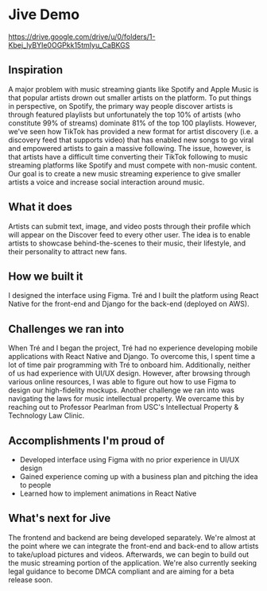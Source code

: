 # Jive Demo

https://drive.google.com/drive/u/0/folders/1-Kbej_lyBYIe0OGPkk15tmIyu_CaBKGS

## Inspiration
A major problem with music streaming giants like Spotify and Apple Music is that popular artists drown out smaller artists on the platform. To put things in perspective, on Spotify, the primary way people discover artists is through featured playlists but unfortunately the top 10% of artists (who constitute 99% of streams) dominate 81% of the top 100 playlists. However, we've seen how TikTok has provided a new format for artist discovery (i.e. a discovery feed that supports video) that has enabled new songs to go viral and empowered artists to gain a massive following. The issue, however, is that artists have a difficult time converting their TikTok following to music streaming platforms like Spotify and must compete with non-music content. Our goal is to create a new music streaming experience to give smaller artists a voice and increase social interaction around music.

## What it does
Artists can submit text, image, and video posts through their profile which will appear on the Discover feed to every other user. The idea is to enable artists to showcase behind-the-scenes to their music, their lifestyle, and their personality to attract new fans. 

## How we built it
I designed the interface using Figma. Tré and I built the platform using React Native for the front-end and Django for the back-end (deployed on AWS).

## Challenges we ran into
When Tré and I began the project, Tré had no experience developing mobile applications with React Native and Django. To overcome this, I spent time a lot of time pair programming with Tré to onboard him. Additionally, neither of us had experience with UI/UX design. However, after browsing through various online resources, I was able to figure out how to use Figma to design our high-fidelity mockups. Another challenge we ran into was navigating the laws for music intellectual property. We overcame this by reaching out to Professor Pearlman from USC's Intellectual Property & Technology Law Clinic.

## Accomplishments I'm proud of
* Developed interface using Figma with no prior experience in UI/UX design
* Gained experience coming up with a business plan and pitching the idea to people
* Learned how to implement animations in React Native

## What's next for Jive
The frontend and backend are being developed separately. We're almost at the point where we can integrate the front-end and back-end to allow artists to take/upload pictures and videos. Afterwards, we can begin to build out the music streaming portion of the application. We're also currently seeking legal guidance to become DMCA compliant and are aiming for a beta release soon.
